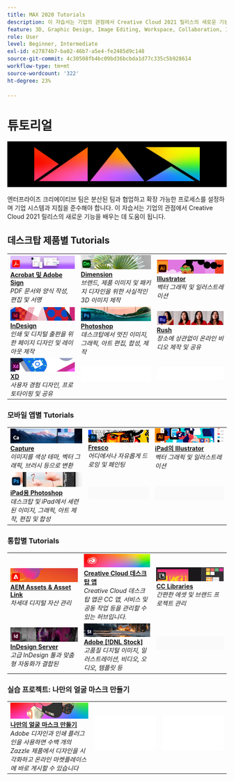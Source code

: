 ```yaml
---
title: MAX 2020 Tutorials
description: 이 자습서는 기업의 관점에서 Creative Cloud 2021 릴리스의 새로운 기능을 배우는 데 도움이 됩니다
feature: 3D, Graphic Design, Image Editing, Workspace, Collaboration, Integrations
role: User
level: Beginner, Intermediate
exl-id: e27874b7-ba02-46b7-a5e4-fe2485d9c148
source-git-commit: 4c30508fb4bc09bd36bcbda1d77c335c5b928614
workflow-type: tm+mt
source-wordcount: '322'
ht-degree: 23%

---
```


# 튜토리얼

![Max 2020 메인 이미지](../assets/MAX.jpg)

엔터프라이즈 크리에이티브 팀은 분산된 팀과 협업하고 확장 가능한 프로세스를 설정하며 기업 시스템과 지침을 준수해야 합니다. 이 자습서는 기업의 관점에서 Creative Cloud 2021 릴리스의 새로운 기능을 배우는 데 도움이 됩니다.

## 데스크탑 제품별 Tutorials

<table style="table-layout:fixed">
<tr>
 <td>
    <a href="acrobat-sign.md">
      <img alt="Acrobat 및 Adobe Sign" src="../assets/DC.jpg" />
    </a>
    <div>
    <a href="acrobat-sign.md"><strong>Acrobat 및 Adobe Sign</strong></a>
    </div>
    <em>PDF 문서와 양식 작성, 편집 및 서명</em>
    <br>
  </td>
  <td>
    <a href="dimension.md">
      <img alt="Dimension" src="../assets/Dimenio.jpg" />
    </a>
    <div>
    <a href="dimension.md"><strong>Dimension</strong></a>
    </div>
    <em>브랜드, 제품 이미지 및 패키지 디자인을 위한 사실적인 3D 이미지 제작</em>
    <br>
  </td>
  <td>
    <a href="illustrator.md">
      <img alt="Illustrator" src="../assets/Illustrator.jpg" />
    </a>
    <div>
    <a href="illustrator.md"><strong>Illustrator</strong></a>
    </div>
    <em>벡터 그래픽 및 일러스트레이션</em>
    <br>
  </td>
</tr>
<tr>
 <td>
    <a href="indesign.md">
      <img alt="InDesign" src="../assets/InDesign.jpg" />
    </a>
    <div>
    <a href="indesign.md"><strong>InDesign</strong></a>
    </div>
    <em>인쇄 및 디지털 출판을 위한 페이지 디자인 및 레이아웃 제작</em>
    <br>
  </td>
  <td>
    <a href="photoshop.md">
      <img alt="Photoshop" src="../assets/Photoshop.jpg" />
    </a>
    <div>
    <a href="photoshop.md"><strong>Photoshop</strong></a>
    </div>
    <em>데스크탑에서 멋진 이미지, 그래픽, 아트 편집, 합성, 제작</em>
    <br>
  </td>
  <td>
    <a href="rush.md">
      <img alt="Rush" src="../assets/Rush.jpg" />
    </a>
    <div>
    <a href="rush.md"><strong>Rush</strong></a>
    </div>
    <em>장소에 상관없이 온라인 비디오 제작 및 공유</em>
    <br>
  </td>
</tr>
<tr>
 <td>
    <a href="xd.md">
      <img alt="XD" src="../assets/XD.jpg" />
    </a>
    <div>
    <a href="xd.md"><strong>XD</strong></a>
    </div>
    <em>사용자 경험 디자인, 프로토타이핑 및 공유</em>
    <br>
  </td>
  <td>
    <img alt="스페이서" src="../assets/WhiteBanner_Spacer.png" />
    <div>
    <br>
  </td>
  <td>
    <img alt="스페이서" src="../assets/WhiteBanner_Spacer.png" />
    <div>
    <br>
  </td>
</tr>
</table>

### 모바일 앱별 Tutorials

<table style="table-layout:fixed">
<tr>
 <td>
    <a href="capture.md">
      <img alt="Capture" src="../assets/Capture.jpg" />
    </a>
    <div>
    <a href="capture.md"><strong>Capture</strong></a>
    </div>
    <em>이미지를 색상 테마, 벡터 그래픽, 브러시 등으로 변환</em>
    <br>
  </td>
  <td>
    <a href="fresco.md">
      <img alt="Fresco" src="../assets/Fresco.jpg" />
    </a>
    <div>
    <a href="fresco.md"><strong>Fresco</strong></a>
    </div>
    <em>어디에서나 자유롭게 드로잉 및 페인팅</em>
    <br>
  </td>
  <td>
    <a href="illustratoripad.md">
      <img alt="iPad의 Illustrator" src="../assets/AIoniPad.jpg" />
    </a>
    <div>
    <a href="illustratoripad.md"><strong>iPad의 Illustrator</strong></a>
    </div>
    <em>벡터 그래픽 및 일러스트레이션</em>
    <br>
  </td>
</tr>
<tr>
 <td>
    <a href="photoshopipad.md">
      <img alt="iPad용 Photoshop" src="../assets/PSoniPad.jpg" />
    </a>
    <div>
    <a href="photoshopipad.md"><strong>iPad용 Photoshop</strong></a>
    </div>
    <em>데스크탑 및 iPad에서 세련된 이미지, 그래픽, 아트 제작, 편집 및 합성</em>
    <br>
  </td>
  <td>
    <img alt="스페이서" src="../assets/GrayBanner_Spacer.png" />
    <div>
    <br>
  </td>
  <td>
    <img alt="스페이서" src="../assets/GrayBanner_Spacer.png" />
    <div>
    <br>
  </td>
</tr>
</table>

### 통합별 Tutorials

<table style="table-layout:fixed">
<tr>
 <td>
    <a href="aem.md">
      <img alt="AEM Assets &amp; Asset Link" src="../assets/AEM.jpg" />
    </a>
    <div>
    <a href="aem.md"><strong>AEM Assets &amp; Asset Link</strong></a>
    </div>
    <em>차세대 디지털 자산 관리</em>
    <br>
  </td>
  <td>
    <a href="creativeclouddesktopapp.md">
      <img alt="Creative Cloud 데스크탑 앱" src="../assets/CCDA.jpg" />
    </a>
    <div>
    <a href="creativeclouddesktopapp.md"><strong>Creative Cloud 데스크탑 앱</strong></a>
    </div>
    <em>Creative Cloud 데스크탑 앱은 CC 앱, 서비스 및 공동 작업 등을 관리할 수 있는 허브입니다.</em>
    <br>
  </td>
  <td>
    <a href="cclibraries.md">
      <img alt="CC Libraries" src="../assets/CCLibs.jpg" />
    </a>
    <div>
    <a href="cclibraries.md"><strong>CC Libraries</strong></a>
    </div>
    <em>간편한 에셋 및 브랜드 프로젝트 관리</em>
    <br>
  </td>
</tr>
<tr>
<td>
    <a href="indesignserver.md">
      <img alt="InDesign Server" src="../assets/InDesignServer.jpg" />
    </a>
    <div>
    <a href="indesignserver.md"><strong>InDesign Server</strong></a>
    </div>
    <em>고급 InDesign 툴과 맞춤형 자동화가 결합된</em>
    <br>
  </td>
 <td>
    <a href="stock.md">
      <img alt="Adobe Stock" src="../assets/Stock.jpg" />
    </a>
    <div>
    <a href="stock.md"><strong>Adobe [!DNL Stock]</strong></a>
    </div>
    <em>고품질 디지털 이미지, 일러스트레이션, 비디오, 오디오, 템플릿 등</em>
    <br>
  </td>
  <td>
    <img alt="스페이서" src="../assets/GrayBanner_Spacer.png" />
    <div>
    <br>
  </td>
</tr>
</table>

### 실습 프로젝트: 나만의 얼굴 마스크 만들기

<table style="table-layout:fixed">
<tr>
 <td>
    <a href="handsonproject.md">
      <img alt="나만의 얼굴 마스크 만들기" src="../assets/faceMaskSplash.jpg" />
    </a>
    <div>
    <a href="handsonproject.md"><strong>나만의 얼굴 마스크 만들기</strong></a>
    </div>
    <em>Adobe 디자인과 인쇄 플러그인을 사용하면 수백 개의 Zazzle 제품에서 디자인을 시각화하고 온라인 마켓플레이스에 바로 게시할 수 있습니다</em>
    <br>
  </td>
  <td>
    <img alt="스페이서" src="../assets/Whitespacer.png" />
    <div>
    <br>
  </td>
  <td>
    <img alt="스페이서" src="../assets/Whitespacer.png" />
    <div>
    <br>
  </td>
</tr>
</table>
